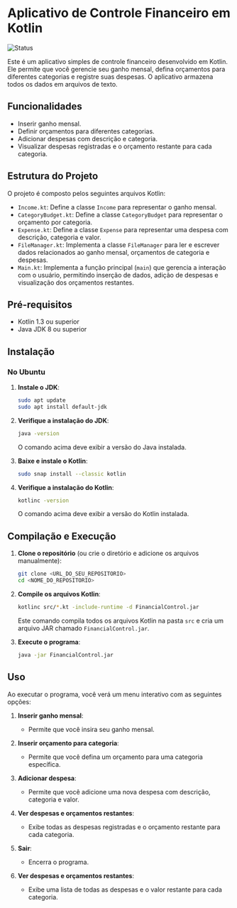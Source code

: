 # Aplicativo de Controle Financeiro em Kotlin
![Status](https://img.shields.io/badge/status-em%20andamento-yellow)

Este é um aplicativo simples de controle financeiro desenvolvido em Kotlin. Ele permite que você gerencie seu ganho mensal, defina orçamentos para diferentes categorias e registre suas despesas. O aplicativo armazena todos os dados em arquivos de texto.

## Funcionalidades

- Inserir ganho mensal.
- Definir orçamentos para diferentes categorias.
- Adicionar despesas com descrição e categoria.
- Visualizar despesas registradas e o orçamento restante para cada categoria.

## Estrutura do Projeto

O projeto é composto pelos seguintes arquivos Kotlin:

- `Income.kt`: Define a classe `Income` para representar o ganho mensal.
- `CategoryBudget.kt`: Define a classe `CategoryBudget` para representar o orçamento por categoria.
- `Expense.kt`: Define a classe `Expense` para representar uma despesa com descrição, categoria e valor.
- `FileManager.kt`: Implementa a classe `FileManager` para ler e escrever dados relacionados ao ganho mensal, orçamentos de categoria e despesas.
- `Main.kt`: Implementa a função principal (`main`) que gerencia a interação com o usuário, permitindo inserção de dados, adição de despesas e visualização dos orçamentos restantes.

## Pré-requisitos

- Kotlin 1.3 ou superior
- Java JDK 8 ou superior

## Instalação

### No Ubuntu

1. **Instale o JDK**:

    ```sh
    sudo apt update
    sudo apt install default-jdk
    ```

2. **Verifique a instalação do JDK**:

    ```sh
    java -version
    ```

    O comando acima deve exibir a versão do Java instalada.

3. **Baixe e instale o Kotlin**:

    ```sh
    sudo snap install --classic kotlin
    ```

4. **Verifique a instalação do Kotlin**:

    ```sh
    kotlinc -version
    ```

    O comando acima deve exibir a versão do Kotlin instalada.

## Compilação e Execução

1. **Clone o repositório** (ou crie o diretório e adicione os arquivos manualmente):

    ```sh
    git clone <URL_DO_SEU_REPOSITORIO>
    cd <NOME_DO_REPOSITORIO>
    ```

2. **Compile os arquivos Kotlin**:

    ```sh
    kotlinc src/*.kt -include-runtime -d FinancialControl.jar
    ```

    Este comando compila todos os arquivos Kotlin na pasta `src` e cria um arquivo JAR chamado `FinancialControl.jar`.

3. **Execute o programa**:

    ```sh
    java -jar FinancialControl.jar
    ```

## Uso

Ao executar o programa, você verá um menu interativo com as seguintes opções:

1. **Inserir ganho mensal**:
    - Permite que você insira seu ganho mensal.

2. **Inserir orçamento para categoria**:
    - Permite que você defina um orçamento para uma categoria específica.

3. **Adicionar despesa**:
    - Permite que você adicione uma nova despesa com descrição, categoria e valor.

4. **Ver despesas e orçamentos restantes**:
    - Exibe todas as despesas registradas e o orçamento restante para cada categoria.

5. **Sair**:
    - Encerra o programa.

4. **Ver despesas e orçamentos restantes**:
    - Exibe uma lista de todas as despesas e o valor restante para cada categoria.



